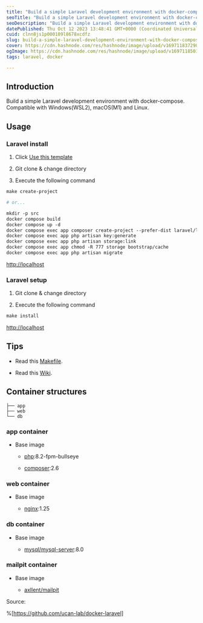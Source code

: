 ```yaml
---
title: "Build a simple Laravel development environment with docker-compose"
seoTitle: "Build a simple Laravel development environment with docker-compose"
seoDescription: "Build a simple Laravel development environment with docker-compose. Compatible with Windows(WSL2), macOS(M1) and Linux."
datePublished: Thu Oct 12 2023 13:48:41 GMT+0000 (Coordinated Universal Time)
cuid: clnn8js1p000109l8678xcdfz
slug: build-a-simple-laravel-development-environment-with-docker-compose
cover: https://cdn.hashnode.com/res/hashnode/image/upload/v1697118372902/29cbdedb-01d2-485b-a059-95d70c75c139.png
ogImage: https://cdn.hashnode.com/res/hashnode/image/upload/v1697118501721/513f9fc9-cc2a-45cd-b681-4d5e0518cd31.png
tags: laravel, docker

---
```


## Introduction

Build a simple Laravel development environment with docker-compose. Compatible with Windows(WSL2), macOS(M1) and Linux.

## Usage

### Laravel install

1. Click [Use this template](https://github.com/ucan-lab/docker-laravel/generate)
    
2. Git clone & change directory
    
3. Execute the following command
    

```apache
make create-project

# or...

mkdir -p src
docker compose build
docker compose up -d
docker compose exec app composer create-project --prefer-dist laravel/laravel .
docker compose exec app php artisan key:generate
docker compose exec app php artisan storage:link
docker compose exec app chmod -R 777 storage bootstrap/cache
docker compose exec app php artisan migrate
```

[http://localhost](http://localhost)

### Laravel setup

1. Git clone & change directory
    
2. Execute the following command
    

```apache
make install
```

[http://localhost](http://localhost)

## Tips

* Read this [Makefile](https://github.com/ucan-lab/docker-laravel/blob/main/Makefile).
    
* Read this [Wiki](https://github.com/ucan-lab/docker-laravel/wiki).
    

## Container structures

```plaintext
├── app
├── web
└── db
```

### app container

* Base image
    
    * [php](https://hub.docker.com/_/php):8.2-fpm-bullseye
        
    * [composer](https://hub.docker.com/_/composer):2.6
        

### web container

* Base image
    
    * [nginx](https://hub.docker.com/_/nginx):1.25
        

### db container

* Base image
    
    * [mysql/mysql-server](https://hub.docker.com/r/mysql/mysql-server):8.0
        

### mailpit container

* Base image
    
    * [axllent/mailpit](https://hub.docker.com/r/axllent/mailpit)
        

Source:

%[https://github.com/ucan-lab/docker-laravel]